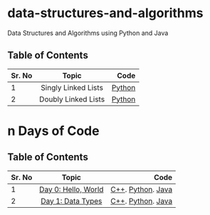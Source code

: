 # data-structures-and-algorithms
Data Structures and Algorithms using Python and Java


## Table of Contents

| Sr. No        | Topic           | Code  |
| ------------- |:-------------:| -----:|
| 1      | Singly Linked Lists | [Python](https://github.com/shreyasr3/data-structures-and-algorithms/blob/main/linked-lists/singly-linked-list.py) |
| 2      | Doubly Linked Lists      |   [Python](https://github.com/shreyasr3/data-structures-and-algorithms/blob/main/linked-lists/doubly-linked-list.py) |3|Sum of Large Numbers|[Python](https://github.com/shreyasr3/data-structures-and-algorithms/blob/main/codes/sum-of-large-nums.py)|


# n Days of Code

## Table of Contents

| Sr. No        | Topic           | Code  |
| ------------- |:-------------:| -----:|
| 1      | [Day 0: Hello, World](https://www.hackerrank.com/challenges/30-hello-world/problem?h_r=email&unlock_token=08a050cc8820a7bdc9aa03dba047a0465a8fd51f&utm_campaign=30_days_of_code_continuous&utm_medium=email&utm_source=daily_reminder) |[C++](https://github.com/shreyasr3/data-structures-and-algorithms/blob/main/n-days-of-codes/day0_hello-world.cpp). [Python](https://github.com/shreyasr3/data-structures-and-algorithms/blob/main/n-days-of-codes/day0_hello-world.py).  [Java](https://github.com/shreyasr3/data-structures-and-algorithms/blob/main/n-days-of-codes/day0_hello-world.java)|
|2|[Day 1: Data Types](https://www.hackerrank.com/challenges/30-data-types/problem?h_r=email&unlock_token=08a050cc8820a7bdc9aa03dba047a0465a8fd51f&utm_campaign=30_days_of_code_continuous&utm_medium=email&utm_source=daily_reminder&h_r=next-challenge&h_v=zen)|[C++](https://github.com/shreyasr3/data-structures-and-algorithms/blob/main/n-days-of-codes/day1_data-types.cpp). [Python](https://github.com/shreyasr3/data-structures-and-algorithms/blob/main/n-days-of-codes/day1_data-types.py). [Java](https://github.com/shreyasr3/data-structures-and-algorithms/tree/main/n-days-of-codes/day1_data-types.java)|
